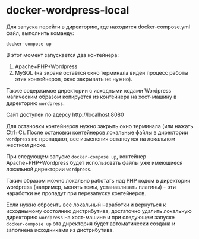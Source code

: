 # docker-wordpress-local
Для запуска перейти в директорию, где находится docker-compose.yml файл, выполнить команду:
```
docker-compose up
```
В этот момент запускается два контейнера:
1. Apache+PHP+Wordpress
2. MySQL
(на экране остаётся окно терминала виден процесс работы этих контейнеров, окно закрывать не нужно).

Также содержимое директории с исходными кодами Wordpress магическим образом копируется из контейнера на хост-машину в директорию `wordpress`.

Сайт доступен по адерсу http://localhost:8080

Для остановки контейнеров нужно закрыть окно терминала (или нажать Ctrl+C).
После остановки контейнеров локальные файлы в директории `wordpress` не пропадают, все изменения останоутся на локальном жестком диске.

При следующем запуске `docker-compose up`, контейнер Apache+PHP+Wordpress будет использовать файлы уже имеющиеся локальной директории `wordpress`.

Таким образом можно локально работать над PHP кодом в директории wordpress (например, менять темы, устанавливать плагины) - эти наработки не пропадут при перезапуске контейнеров.

Если нужно сбросить все локальный наработки и вернуться к исходнымому состоянию дистрибутива, достаточно удалить локальную директорию `wordpress` на хост-машине и при следующем запуске `docker-compose up` эта директория будет автоматически создана и заполнена исходниками из дистрибутива.

